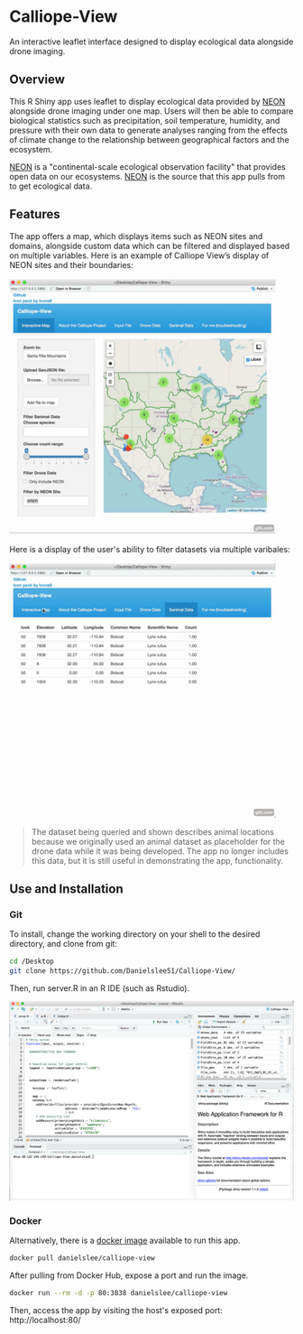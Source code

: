 # Calliope-View
An interactive leaflet interface designed to display ecological data alongside drone imaging.
## Overview
This R Shiny app uses leaflet to display ecological data provided by [NEON](https://www.neonscience.org/) alongside drone imaging under one map. Users will then be able to compare biological statistics such as precipitation, soil temperature, humidity, and pressure with their own data to generate analyses ranging from the effects of climate change to the relationship between geographical factors and the ecosystem.

[NEON](https://www.neonscience.org/) is a "continental-scale ecological observation facility" that provides open data on our ecosystems. [NEON](https://www.neonscience.org/) is the source that this app pulls from to get ecological data.
## Features
The app offers a map, which displays items such as NEON sites and domains, alongside custom data which can be filtered and displayed based on multiple variables. Here is an example of Calliope View’s display of NEON sites and their boundaries:
<br><br>
<img src="Img/Calliope-View1.gif" height="450"/>
<br><br>
Here is a display of the user's ability to filter datasets via multiple varibales:
<br><br>
<img src="Img/Calliope-View2.gif" height="450"/>
> The dataset being queried and shown describes animal locations because we originally used an animal dataset as placeholder for the drone data while it was being developed. The app no longer includes this data, but it is still useful in demonstrating the app, functionality.
## Use and Installation
### Git
To install, change the working directory on your shell to the desired directory, and clone from git:
``` bash
cd /Desktop
git clone https://github.com/Danielslee51/Calliope-View/
```
Then, run server.R in an R IDE (such as Rstudio).

<img src="Img/RStudio.png" width="600"/>

### Docker
Alternatively, there is a [docker image](https://hub.docker.com/r/danielslee/calliope-view/) available to run this app.
```bash
docker pull danielslee/calliope-view
```
After pulling from Docker Hub, expose a port and run the image.
``` bash
docker run --rm -d -p 80:3838 danielslee/calliope-view
```
Then, access the app by visiting the host's exposed port: http://localhost:80/

